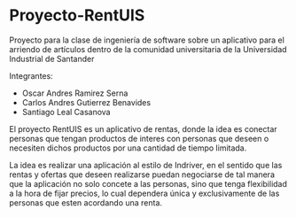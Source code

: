 # Proyecto-RentUIS
Proyecto para la clase de ingeniería de software sobre un aplicativo para el arriendo de artículos dentro de la comunidad universitaria de la Universidad Industrial de Santander 

Integrantes:
* Oscar Andres Ramirez Serna
* Carlos Andres Gutierrez Benavides
* Santiago Leal Casanova

El proyecto RentUIS es un aplicativo de rentas, donde la idea es conectar personas que tengan productos de interes con personas que deseen o necesiten dichos productos por una cantidad de tiempo limitada.

La idea es realizar una aplicación al estilo de Indriver, en el sentido que las rentas y ofertas que deseen realizarse puedan negociarse de tal manera que la aplicación no solo concete a las personas, sino que tenga flexibilidad a la hora de fijar precios, lo cual dependera única y exclusivamente de las personas que esten acordando una renta.
